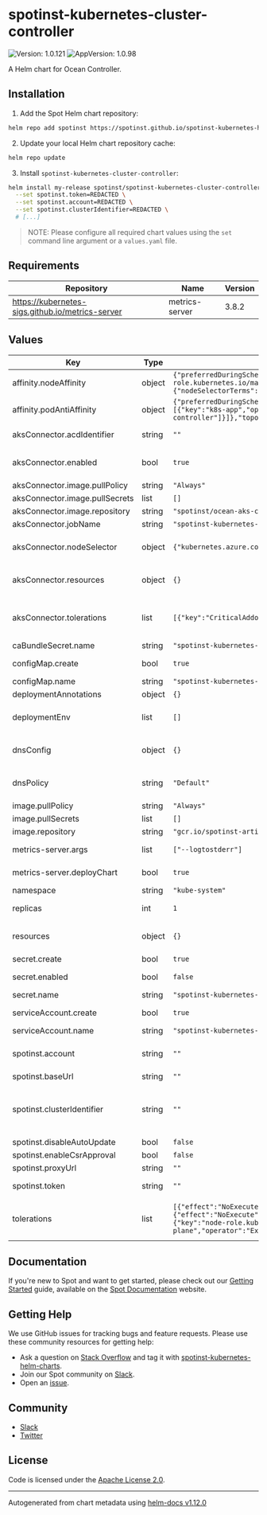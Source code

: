 # spotinst-kubernetes-cluster-controller

![Version: 1.0.121](https://img.shields.io/badge/Version-1.0.121-informational?style=flat-square) ![AppVersion: 1.0.98](https://img.shields.io/badge/AppVersion-1.0.98-informational?style=flat-square)

A Helm chart for Ocean Controller.

## Installation

1. Add the Spot Helm chart repository:

```sh
helm repo add spotinst https://spotinst.github.io/spotinst-kubernetes-helm-charts
```

2. Update your local Helm chart repository cache:

```sh
helm repo update
```

3. Install `spotinst-kubernetes-cluster-controller`:

```sh
helm install my-release spotinst/spotinst-kubernetes-cluster-controller \
  --set spotinst.token=REDACTED \
  --set spotinst.account=REDACTED \
  --set spotinst.clusterIdentifier=REDACTED \
  # [...]
```

> NOTE: Please configure all required chart values using the `set` command line argument or a `values.yaml` file.

## Requirements

| Repository | Name | Version |
|------------|------|---------|
| https://kubernetes-sigs.github.io/metrics-server | metrics-server | 3.8.2 |

## Values

| Key | Type | Default | Description |
|-----|------|---------|-------------|
| affinity.nodeAffinity | object | `{"preferredDuringSchedulingIgnoredDuringExecution":[{"preference":{"matchExpressions":[{"key":"node-role.kubernetes.io/master","operator":"Exists"}]},"weight":100}],"requiredDuringSchedulingIgnoredDuringExecution":{"nodeSelectorTerms":[{"matchExpressions":[{"key":"kubernetes.io/os","operator":"NotIn","values":["windows"]}]}]}}` | Node affinity. (Optional) |
| affinity.podAntiAffinity | object | `{"preferredDuringSchedulingIgnoredDuringExecution":[{"podAffinityTerm":{"labelSelector":{"matchExpressions":[{"key":"k8s-app","operator":"In","values":["spotinst-kubernetes-cluster-controller"]}]},"topologyKey":"kubernetes.io/hostname"},"weight":50}]}` | Pod anti-affinity. (Optional) |
| aksConnector.acdIdentifier | string | `""` | Unique identifier used by the Ocean AKS Connector when (Optional) importing an AKS cluster. |
| aksConnector.enabled | bool | `true` | Controls whether the Ocean AKS Connector should be deployed (Optional) (requires a valid `aksConnector.acdIdentifier`). |
| aksConnector.image.pullPolicy | string | `"Always"` | Image pull policy. (Optional) |
| aksConnector.image.pullSecrets | list | `[]` | Image pull secrets. (Optional) |
| aksConnector.image.repository | string | `"spotinst/ocean-aks-connector:1.0.8"` | Image repository. (Optional) |
| aksConnector.jobName | string | `"spotinst-kubernetes-cluster-controller-aks-connector"` | Job name. (Optional) |
| aksConnector.nodeSelector | object | `{"kubernetes.azure.com/mode":"system"}` | Node selection constraints. (Optional) Ref: https://kubernetes.io/docs/concepts/scheduling-eviction/assign-pod-node/#nodeselector |
| aksConnector.resources | object | `{}` | Resource requests and limits. (Optional) Ref: http://kubernetes.io/docs/user-guide/compute-resources/ |
| aksConnector.tolerations | list | `[{"key":"CriticalAddonsOnly","operator":"Exists"}]` | Tolerations for nodes that have taints on them. (Optional) Ref: https://kubernetes.io/docs/concepts/configuration/taint-and-toleration/ |
| caBundleSecret.name | string | `"spotinst-kubernetes-cluster-controller-ca-bundle"` | Secret name. (Optional) |
| configMap.create | bool | `true` | Controls whether a ConfigMap should be created. (Optional) |
| configMap.name | string | `"spotinst-kubernetes-cluster-controller-config"` | ConfigMap name. (Optional) |
| deploymentAnnotations | object | `{}` | Annotations for ocean-controller deployment (Optional) |
| deploymentEnv | list | `[]` | Additional environment variables for ocean-controller deployment (Optional) Should contain `name` and `value` for each element |
| dnsConfig | object | `{}` | DNS config. (Optional) Ref: https://kubernetes.io/docs/concepts/services-networking/dns-pod-service/ |
| dnsPolicy | string | `"Default"` | DNS policy. (Optional) Ref: https://kubernetes.io/docs/concepts/services-networking/dns-pod-service/#pod-s-dns-policy |
| image.pullPolicy | string | `"Always"` | Image pull policy. (Optional) |
| image.pullSecrets | list | `[]` | Image pull secrets. (Optional) |
| image.repository | string | `"gcr.io/spotinst-artifacts/kubernetes-cluster-controller"` | Image repository. (Optional) |
| metrics-server.args | list | `["--logtostderr"]` | Arguments to pass to metrics-server on start up. (Optional) |
| metrics-server.deployChart | bool | `true` | Specifies whether the metrics-server chart should be deployed. (Optional) |
| namespace | string | `"kube-system"` | Default namespace. (Optional) |
| replicas | int | `1` | configure the amount of replicas for the controller (Optional) |
| resources | object | `{}` | Resource requests and limits. (Optional) Ref: http://kubernetes.io/docs/user-guide/compute-resources/ |
| secret.create | bool | `true` | Controls whether a Secret should be created. (Optional) |
| secret.enabled | bool | `false` | Use a Secret instead of a ConfigMap to store credentials. Disabled for backward compatibility. (Optional) |
| secret.name | string | `"spotinst-kubernetes-cluster-controller"` | Secret name. (Optional) |
| serviceAccount.create | bool | `true` | Controls whether a ServiceAccount should be created. (Optional) |
| serviceAccount.name | string | `"spotinst-kubernetes-cluster-controller"` | Service account name. (Optional) |
| spotinst.account | string | `""` | Spot Account. (Required) Ref: https://docs.spot.io/administration/organizations?id=account |
| spotinst.baseUrl | string | `""` | Base URL. (Optional) |
| spotinst.clusterIdentifier | string | `""` | Unique identifier used by the Ocean Controller to connect (Required) between the Ocean backend and the Kubernetes cluster. Ref: https://docs.spot.io/ocean/tutorials/spot-kubernetes-controller/ |
| spotinst.disableAutoUpdate | bool | `false` | Disable auto update. (Optional) |
| spotinst.enableCsrApproval | bool | `false` | Enable CSR approval. (Optional) |
| spotinst.proxyUrl | string | `""` | Proxy URL. (Optional) |
| spotinst.token | string | `""` | Spot Token. (Required) Ref: https://docs.spot.io/administration/api/create-api-token |
| tolerations | list | `[{"effect":"NoExecute","key":"node.kubernetes.io/not-ready","operator":"Exists","tolerationSeconds":150},{"effect":"NoExecute","key":"node.kubernetes.io/unreachable","operator":"Exists","tolerationSeconds":150},{"key":"node-role.kubernetes.io/master","operator":"Exists"},{"key":"node-role.kubernetes.io/control-plane","operator":"Exists"},{"key":"CriticalAddonsOnly","operator":"Exists"}]` | Tolerations for nodes that have taints on them. (Optional) Ref: https://kubernetes.io/docs/concepts/configuration/taint-and-toleration/ |

## Documentation

If you're new to Spot and want to get started, please check out our [Getting Started](https://docs.spot.io/connect-your-cloud-provider/) guide, available on the [Spot Documentation](https://docs.spot.io/) website.

## Getting Help

We use GitHub issues for tracking bugs and feature requests. Please use these community resources for getting help:

- Ask a question on [Stack Overflow](https://stackoverflow.com/) and tag it with [spotinst-kubernetes-helm-charts](https://stackoverflow.com/questions/tagged/spotinst-kubernetes-helm-charts/).
- Join our Spot community on [Slack](http://slack.spotinst.com/).
- Open an [issue](https://github.com/spotinst/spotinst-kubernetes-helm-charts/issues/new/choose/).

## Community

- [Slack](http://slack.spotinst.com/)
- [Twitter](https://twitter.com/spotinst/)

## License

Code is licensed under the [Apache License 2.0](https://github.com/spotinst/spotinst-kubernetes-helm-charts/blob/master/LICENSE/).

----------------------------------------------
Autogenerated from chart metadata using [helm-docs v1.12.0](https://github.com/norwoodj/helm-docs/releases/v1.12.0)
